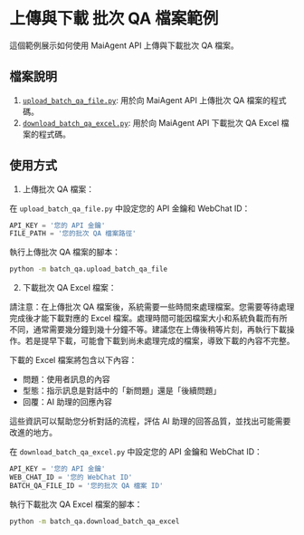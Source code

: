 # 上傳與下載 批次 QA 檔案範例

這個範例展示如何使用 MaiAgent API 上傳與下載批次 QA 檔案。

## 檔案說明

1. [`upload_batch_qa_file.py`](upload_batch_qa_file.py): 用於向 MaiAgent API 上傳批次 QA 檔案的程式碼。
2. [`download_batch_qa_excel.py`](download_batch_qa_excel.py): 用於向 MaiAgent API 下載批次 QA Excel 檔案的程式碼。

## 使用方式

1. 上傳批次 QA 檔案：

在 `upload_batch_qa_file.py` 中設定您的 API 金鑰和 WebChat ID：

```python
API_KEY = '您的 API 金鑰'
FILE_PATH = '您的批次 QA 檔案路徑'
```

執行上傳批次 QA 檔案的腳本：
```bash
python -m batch_qa.upload_batch_qa_file
```

2. 下載批次 QA Excel 檔案：

請注意：在上傳批次 QA 檔案後，系統需要一些時間來處理檔案。您需要等待處理完成後才能下載對應的 Excel 檔案。處理時間可能因檔案大小和系統負載而有所不同，通常需要幾分鐘到幾十分鐘不等。建議您在上傳後稍等片刻，再執行下載操作。若是提早下載，可能會下載到尚未處理完成的檔案，導致下載的內容不完整。

下載的 Excel 檔案將包含以下內容：

- 問題：使用者訊息的內容
- 型態：指示訊息是對話中的「新問題」還是「後續問題」
- 回覆：AI 助理的回應內容

這些資訊可以幫助您分析對話的流程，評估 AI 助理的回答品質，並找出可能需要改進的地方。

在 `download_batch_qa_excel.py` 中設定您的 API 金鑰和 WebChat ID：

```python
API_KEY = '您的 API 金鑰'
WEB_CHAT_ID = '您的 WebChat ID'
BATCH_QA_FILE_ID = '您的批次 QA 檔案 ID'
```

執行下載批次 QA Excel 檔案的腳本：

```bash
python -m batch_qa.download_batch_qa_excel
```

